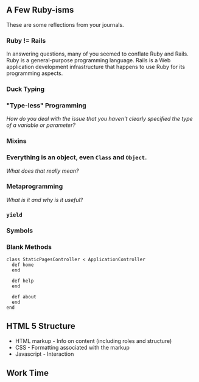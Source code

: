 A Few Ruby-isms
---------------

These are some reflections from your journals.

### Ruby != Rails

In answering questions, many of you seemed to conflate Ruby and Rails.
Ruby is a general-purpose programming language.  Rails is a Web application
development infrastructure that happens to use Ruby for its programming 
aspects.

### Duck Typing

### "Type-less" Programming

_How do you deal with the issue that you haven't clearly specified the
 type of a variable or parameter?_

### Mixins

### Everything is an object, even `Class` and `Object`.

_What does that really mean?_

### Metaprogramming

_What is it and why is it useful?_

### `yield`

### Symbols

### Blank Methods

    class StaticPagesController < ApplicationController
      def home
      end

      def help
      end

      def about
      end
    end

HTML 5 Structure
----------------

* HTML markup - Info on content (including roles and structure)
* CSS - Formatting associated with the markup
* Javascript - Interaction

Work Time
---------
